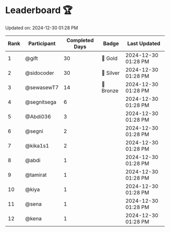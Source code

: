 # Leaderboard 🏆

Updated on: 2024-12-30 01:28 PM

| Rank | Participant       | Completed Days | Badge      | Last Updated         |
|------|-------------------|----------------|------------|----------------------|
| 1    | @gift             | 30             | 🏅 Gold     | 2024-12-30 01:28 PM |
| 2    | @sidocoder        | 30             | 🥈 Silver   | 2024-12-30 01:28 PM |
| 3    | @sewasewT7        | 14             | 🥉 Bronze   | 2024-12-30 01:28 PM |
| 4    | @segnitsega       | 6              |            | 2024-12-30 01:28 PM |
| 5    | @Abdi036          | 3              |            | 2024-12-30 01:28 PM |
| 6    | @segni            | 2              |            | 2024-12-30 01:28 PM |
| 7    | @kika1s1          | 2              |            | 2024-12-30 01:28 PM |
| 8    | @abdi             | 1              |            | 2024-12-30 01:28 PM |
| 9    | @tamirat          | 1              |            | 2024-12-30 01:28 PM |
| 10   | @kiya             | 1              |            | 2024-12-30 01:28 PM |
| 11   | @sena             | 1              |            | 2024-12-30 01:28 PM |
| 12   | @kena             | 1              |            | 2024-12-30 01:28 PM |
